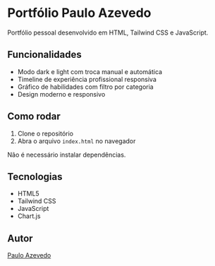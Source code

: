 # Portfólio Paulo Azevedo

Portfólio pessoal desenvolvido em HTML, Tailwind CSS e JavaScript.

## Funcionalidades
- Modo dark e light com troca manual e automática
- Timeline de experiência profissional responsiva
- Gráfico de habilidades com filtro por categoria
- Design moderno e responsivo

## Como rodar
1. Clone o repositório
2. Abra o arquivo `index.html` no navegador

Não é necessário instalar dependências.

## Tecnologias
- HTML5
- Tailwind CSS
- JavaScript
- Chart.js

## Autor
[Paulo Azevedo](https://github.com/seu-usuario)
